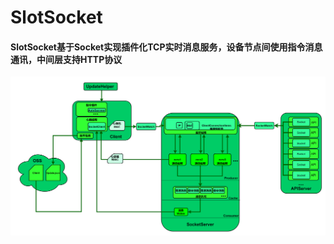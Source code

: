 # SlotSocket
#### SlotSocket基于Socket实现插件化TCP实时消息服务，设备节点间使用指令消息通讯，中间层支持HTTP协议
![image](https://github.com/PSC-F/SlotSocket/blob/main/des.png)
